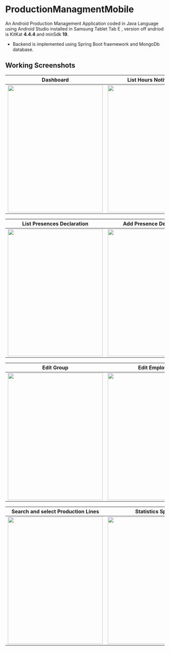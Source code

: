 # ProductionManagmentMobile
An Android Production Management Application coded in Java Language using Android Studio installed in Samsung Tablet Tab E , version off andriod is KitKat **4.4.4** and minSdk **19**.
* Backend is implemented using Spring Boot fraemework and MongoDb database.
## Working Screenshots




Dashboard                                                    |  List Hours Notification                  | Add Notification Hour
:-------------------------:                                  |:-------------------------:                |:-------------------------:
<img src="https://user-images.githubusercontent.com/71232427/192257747-7afc3b7a-101c-4fc1-b11a-ba86c4e4a64d.png" width="300" height="400" > | <img src="https://user-images.githubusercontent.com/71232427/192249929-05a995b0-e20e-4b3a-bfd7-54e3a3d0a801.png" width="300" height="400" > | <img src="https://user-images.githubusercontent.com/71232427/192252666-9ff1b699-e090-4c54-b3d6-49f3aa9ef7f2.png" width="300" height="400" > 

List Presences Declaration                                   |  Add Presence Declaration       | Historic off Declaration Presence
:-------------------------:                                  |:-------------------------:   |:-------------------------:
<img src="https://user-images.githubusercontent.com/71232427/192253283-c10debad-3fce-4667-b9b4-6b7e58a12527.png" width="300" height="400" > | <img src="https://user-images.githubusercontent.com/71232427/192253867-72aa2a6b-1acb-440c-b752-371fab1062f0.png" width="300" height="400" > | <img src="https://user-images.githubusercontent.com/71232427/192254205-ba1fb5b8-1135-401e-a6c7-067066569292.png" width="300" height="400" >


Edit Group                                         |  Edit Employer               | Search and select Employees
:-------------------------:                        |:-------------------------:   |:-------------------------:
<img src="https://user-images.githubusercontent.com/71232427/192254649-db38d30d-193c-49d4-844a-f8051dcc3f04.png" width="300" height="400" > | <img src="https://user-images.githubusercontent.com/71232427/192254680-c9484c14-c7af-499c-9f0f-f1e87a606dcd.png" width="300" height="400" > | <img src="https://user-images.githubusercontent.com/71232427/192254699-9972fe6d-8175-40ae-b11c-025caed3c516.png" width="300" height="400" >

Search and select Production Lines                                       |  Statistics Space
:-------------------------:                                              |:-------------------------: 
<img src="https://user-images.githubusercontent.com/71232427/192256625-c7a56ca7-7746-41d6-8f3b-c90e4741e2ec.png" width="300" height="400" > | <img src="https://user-images.githubusercontent.com/71232427/192256638-7c9a9eed-a90f-4b2c-95c9-e086c8c235f2.png" width="300" height="400" >





